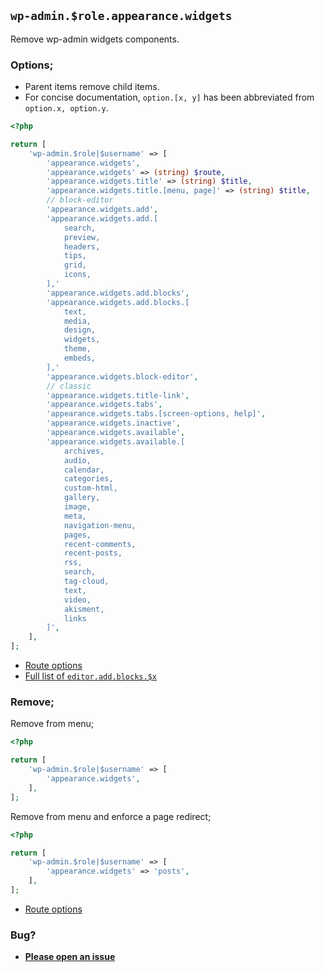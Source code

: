 ## `wp-admin.$role.appearance.widgets`

Remove wp-admin widgets components.

### Options;

- Parent items remove child items.
- For concise documentation, `option.[x, y]` has been abbreviated from `option.x, option.y`.

```php
<?php

return [
    'wp-admin.$role|$username' => [
        'appearance.widgets',
        'appearance.widgets' => (string) $route,
        'appearance.widgets.title' => (string) $title,
        'appearance.widgets.title.[menu, page]' => (string) $title,
        // block-editor
        'appearance.widgets.add',
        'appearance.widgets.add.[
            search,
            preview,
            headers,
            tips,
            grid,
            icons,
        ],'
        'appearance.widgets.add.blocks',
        'appearance.widgets.add.blocks.[
            text,
            media,
            design,
            widgets,
            theme,
            embeds,
        ],'
        'appearance.widgets.block-editor',
        // classic
        'appearance.widgets.title-link',
        'appearance.widgets.tabs',
        'appearance.widgets.tabs.[screen-options, help]',
        'appearance.widgets.inactive',
        'appearance.widgets.available',
        'appearance.widgets.available.[
            archives,
            audio,
            calendar,
            categories,
            custom-html,
            gallery,
            image,
            meta,
            navigation-menu,
            pages,
            recent-comments,
            recent-posts,
            rss,
            search,
            tag-cloud,
            text,
            video,
            akisment,
            links
        ]',
    ],
];
```

- [Route options](../route-options.md)
- [Full list of `editor.add.blocks.$x`](../common.editor.md)

### Remove;

Remove from menu;

```php
<?php

return [
    'wp-admin.$role|$username' => [
        'appearance.widgets',
    ],
];
```

Remove from menu and enforce a page redirect;

```php
<?php

return [
    'wp-admin.$role|$username' => [
        'appearance.widgets' => 'posts',
    ],
];
```

- [Route options](../route-options.md)

### Bug?

- **[Please open an issue](https://github.com/darrenjacoby/intervention/issues/new?title=[wp-admin.appearance.widgets]&labels=bug&assignees=darrenjacoby)**
